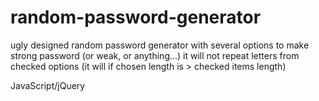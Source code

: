 # random-password-generator

ugly designed random password generator with several options to make strong password (or weak, or anything...)
it will not repeat letters from checked options (it will if chosen length is > checked items length)

JavaScript/jQuery
